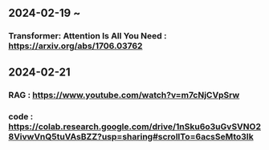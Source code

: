 ## 2024-02-19 ~
### Transformer: Attention Is All You Need : https://arxiv.org/abs/1706.03762

## 2024-02-21 
### RAG : https://www.youtube.com/watch?v=m7cNjCVpSrw
### code : https://colab.research.google.com/drive/1nSku6o3uGvSVNO28VivwVnQ5tuVAsBZZ?usp=sharing#scrollTo=6acsSeMto3Ik
